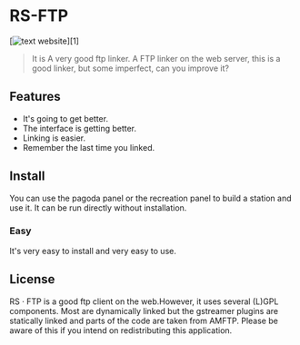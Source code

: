 # RS-FTP
[![text website](http://ftp.rainbowmoe.xyz/)][1]

> It is A very good ftp linker.
A FTP linker on the web server, this is a good linker, but some imperfect, can you improve it?

## Features

* It's going to get better.
* The interface is getting better.
* Linking is easier.
* Remember the last time you linked.

## Install

You can use the pagoda panel or the recreation panel to build a station and use it. It can be run directly without installation.

### Easy

It's very easy to install and very easy to use.

## License

RS · FTP is a good ftp client on the web.However, it uses several (L)GPL components. Most are dynamically linked but the gstreamer plugins are statically linked and parts of the code are taken from AMFTP. Please be aware of this if you intend on redistributing this application.
